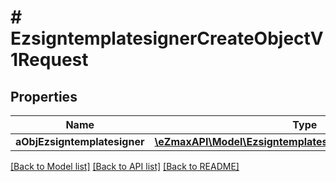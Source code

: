 # # EzsigntemplatesignerCreateObjectV1Request

## Properties

Name | Type | Description | Notes
------------ | ------------- | ------------- | -------------
**aObjEzsigntemplatesigner** | [**\eZmaxAPI\Model\EzsigntemplatesignerRequestCompound[]**](EzsigntemplatesignerRequestCompound.md) |  |

[[Back to Model list]](../../README.md#models) [[Back to API list]](../../README.md#endpoints) [[Back to README]](../../README.md)
